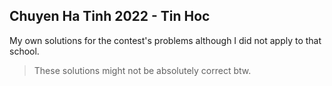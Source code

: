 ## Chuyen Ha Tinh 2022 - Tin Hoc

My own solutions for the contest's problems although I did not apply to that school.
> These solutions might not be absolutely correct btw.
